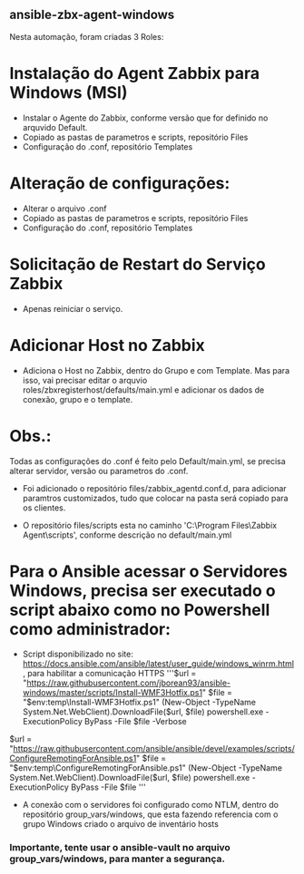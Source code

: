 ## ansible-zbx-agent-windows

Nesta automação, foram criadas 3 Roles:

# Instalação do Agent Zabbix para Windows (MSI)
  - Instalar o Agente do Zabbix, conforme versão que for definido no arquvido Default.
  - Copiado as pastas de parametros e scripts, repositório Files
  - Configuração do .conf, repositório Templates

# Alteração de configurações:
  - Alterar o arquivo .conf
  - Copiado as pastas de parametros e scripts, repositório Files
  - Configuração do .conf, repositório Templates

# Solicitação de Restart do Serviço Zabbix
  - Apenas reiniciar o serviço.

# Adicionar Host no Zabbix
  - Adiciona o Host no Zabbix, dentro do Grupo e com Template. Mas para isso, vai precisar editar o arquvio roles/zbxregisterhost/defaults/main.yml e adicionar os dados de conexão, grupo e o template.

# Obs.: 
Todas as configurações do .conf é feito pelo Default/main.yml, se precisa alterar servidor, versão ou parametros do .conf.

- Foi adicionado o repositório files/zabbix_agentd.conf.d, para adicionar paramtros customizados, tudo que colocar na pasta será copiado para os clientes.

- O repositório files/scripts esta no caminho 'C:\Program Files\Zabbix Agent\scripts\', conforme descrição no default/main.yml

# Para o Ansible acessar o Servidores Windows, precisa ser executado o script abaixo como no Powershell como administrador:
- Script disponibilizado no site: https://docs.ansible.com/ansible/latest/user_guide/windows_winrm.html, para habilitar a comunicação HTTPS
'''$url = "https://raw.githubusercontent.com/jborean93/ansible-windows/master/scripts/Install-WMF3Hotfix.ps1"
$file = "$env:temp\Install-WMF3Hotfix.ps1"
(New-Object -TypeName System.Net.WebClient).DownloadFile($url, $file)
powershell.exe -ExecutionPolicy ByPass -File $file -Verbose


$url = "https://raw.githubusercontent.com/ansible/ansible/devel/examples/scripts/ConfigureRemotingForAnsible.ps1"
$file = "$env:temp\ConfigureRemotingForAnsible.ps1"
(New-Object -TypeName System.Net.WebClient).DownloadFile($url, $file)
powershell.exe -ExecutionPolicy ByPass -File $file
'''

- A conexão com o servidores foi configurado como NTLM, dentro do repositório group_vars/windows, que esta fazendo referencia com o grupo Windows criado o arquivo de inventário hosts

### Importante, tente usar o ansible-vault no arquivo group_vars/windows, para manter a segurança.

